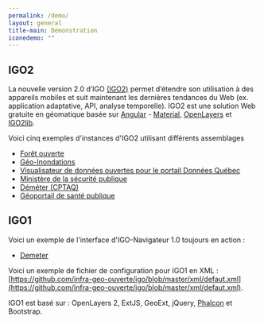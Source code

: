 ```yaml
---
permalink: /demo/
layout: general
title-main: Démonstration
iconedemo: ""
---
```


## IGO2

La nouvelle version 2.0 d’IGO [(IGO2)](https://github.com/infra-geo-ouverte/igo2) permet d’étendre son utilisation à des appareils mobiles et suit maintenant les dernières tendances du Web (ex. application adaptative, API, analyse temporelle). IGO2 est une solution Web gratuite en géomatique basée sur [Angular](https://github.com/angular/angular) - [Material](https://github.com/angular/material2), [OpenLayers](https://github.com/openlayers/openlayers) et [IGO2lib](https://github.com/infra-geo-ouverte/igo2-lib). 

Voici cinq exemples d'instances d'IGO2 utilisant différents assemblages
* [Forêt ouverte](https://foretouverte.gouv.qc.ca)
* [Géo-Inondations](https://geoinondations.gouv.qc.ca)
* [Visualisateur de données ouvertes pour le portail Données Québec](https://geoegl.msp.gouv.qc.ca/igo2/apercu-qc/)
* [Ministère de la sécurité publique](https://geoegl.msp.gouv.qc.ca/igo2/portail/)
* [Déméter (CPTAQ)](https://demeter.cptaq.gouv.qc.ca/)
* [Géoportail de santé publique](https://cartes.inspq.qc.ca/geoportail/)

## IGO1

Voici un exemple de l'interface d'IGO-Navigateur 1.0 toujours en action :
- [Demeter](https://geoegl.msp.gouv.qc.ca/igo/cptaq_demeter/)

Voici un exemple de fichier de configuration pour IGO1 en XML : [https://github.com/infra-geo-ouverte/igo/blob/master/xml/defaut.xml](https://github.com/infra-geo-ouverte/igo/blob/master/xml/defaut.xml). 

IGO1 est basé sur : OpenLayers 2, ExtJS, GeoExt, jQuery, [Phalcon](https://phalconphp.com/fr/) et Bootstrap.
